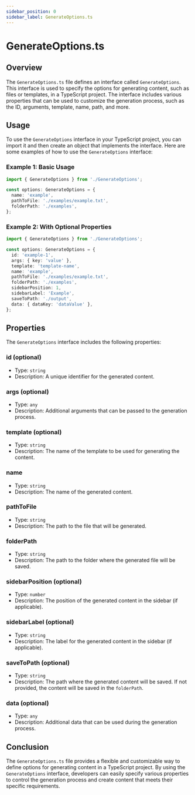 ```yaml
---
sidebar_position: 0
sidebar_label: GenerateOptions.ts
---
```


# GenerateOptions.ts

## Overview

The `GenerateOptions.ts` file defines an interface called `GenerateOptions`. This interface is used to specify the options for generating content, such as files or templates, in a TypeScript project. The interface includes various properties that can be used to customize the generation process, such as the ID, arguments, template, name, path, and more.

## Usage

To use the `GenerateOptions` interface in your TypeScript project, you can import it and then create an object that implements the interface. Here are some examples of how to use the `GenerateOptions` interface:

### Example 1: Basic Usage

```typescript
import { GenerateOptions } from './GenerateOptions';

const options: GenerateOptions = {
  name: 'example',
  pathToFile: './examples/example.txt',
  folderPath: './examples',
};
```

### Example 2: With Optional Properties

```typescript
import { GenerateOptions } from './GenerateOptions';

const options: GenerateOptions = {
  id: 'example-1',
  args: { key: 'value' },
  template: 'template-name',
  name: 'example',
  pathToFile: './examples/example.txt',
  folderPath: './examples',
  sidebarPosition: 1,
  sidebarLabel: 'Example',
  saveToPath: './output',
  data: { dataKey: 'dataValue' },
};
```

## Properties

The `GenerateOptions` interface includes the following properties:

### id (optional)

- Type: `string`
- Description: A unique identifier for the generated content.

### args (optional)

- Type: `any`
- Description: Additional arguments that can be passed to the generation process.

### template (optional)

- Type: `string`
- Description: The name of the template to be used for generating the content.

### name

- Type: `string`
- Description: The name of the generated content.

### pathToFile

- Type: `string`
- Description: The path to the file that will be generated.

### folderPath

- Type: `string`
- Description: The path to the folder where the generated file will be saved.

### sidebarPosition (optional)

- Type: `number`
- Description: The position of the generated content in the sidebar (if applicable).

### sidebarLabel (optional)

- Type: `string`
- Description: The label for the generated content in the sidebar (if applicable).

### saveToPath (optional)

- Type: `string`
- Description: The path where the generated content will be saved. If not provided, the content will be saved in the `folderPath`.

### data (optional)

- Type: `any`
- Description: Additional data that can be used during the generation process.

## Conclusion

The `GenerateOptions.ts` file provides a flexible and customizable way to define options for generating content in a TypeScript project. By using the `GenerateOptions` interface, developers can easily specify various properties to control the generation process and create content that meets their specific requirements.